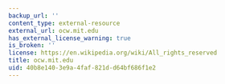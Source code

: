 ```yaml
---
backup_url: ''
content_type: external-resource
external_url: ocw.mit.edu
has_external_license_warning: true
is_broken: ''
license: https://en.wikipedia.org/wiki/All_rights_reserved
title: ocw.mit.edu
uid: 40b8e140-3e9a-4faf-821d-d64bf686f1e2
---
```

